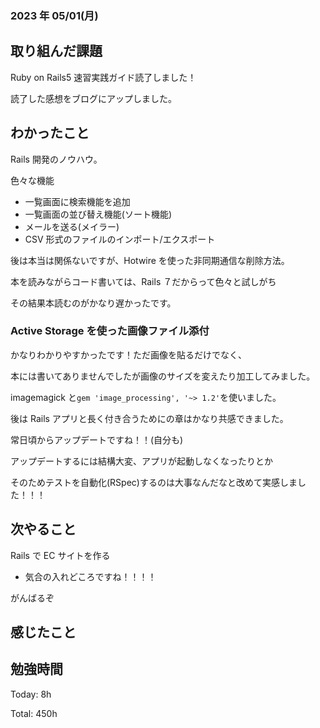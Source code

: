 ### 2023 年 05/01(月)

## 取り組んだ課題

Ruby on Rails5 速習実践ガイド読了しました！

読了した感想をブログにアップしました。

## わかったこと

Rails 開発のノウハウ。

色々な機能

- 一覧画面に検索機能を追加
- 一覧画面の並び替え機能(ソート機能)
- メールを送る(メイラー)
- CSV 形式のファイルのインポート/エクスポート

後は本当は関係ないですが、Hotwire を使った非同期通信な削除方法。

本を読みながらコード書いては、Rails ７だからって色々と試しがち

その結果本読むのがかなり遅かったです。

### Active Storage を使った画像ファイル添付

かなりわかりやすかったです！ただ画像を貼るだけでなく、

本には書いてありませんでしたが画像のサイズを変えたり加工してみました。

imagemagick と`gem 'image_processing', '~> 1.2'`を使いました。

後は Rails アプリと長く付き合うためにの章はかなり共感できました。

常日頃からアップデートですね！！(自分も)

アップデートするには結構大変、アプリが起動しなくなったりとか

そのためテストを自動化(RSpec)するのは大事なんだなと改めて実感しました！！！

## 次やること

Rails で EC サイトを作る

- 気合の入れどころですね！！！！

がんばるぞ

## 感じたこと

## 勉強時間

Today: 8h

Total: 450h
